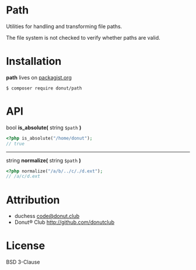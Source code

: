 Path
====

Utilities for handling and transforming file paths.

The file system is not checked to verify whether paths are valid.

Installation
============

**path** lives on [packagist.org][packagist]

```
$ composer require donut/path
```


API
===

bool **is_absolute(** string `$path` **)**

```php
<?php is_absolute("/home/donut");
// true
```

-----

string **normalize(** string `$path` **)**

```php
<?php normalize("/a/b/../c/./d.ext");
// /a/c/d.ext
```

Attribution
===========

* duchess <code@donut.club>
* Donut&reg; Club <http://github.com/donutclub>

License
=======

BSD 3-Clause

[packagist]: http://packagist.org/packages/donut/path
